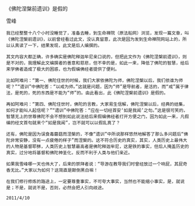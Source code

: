 《佛陀涅槃前遗训》是假的

雪峰


    我已经整整十八个小时没睡觉了，准备去睡，到生命禅院（原法船网）浏览，发现一篇文章，叫《佛陀涅槃前遗训》，以前曾经看过此文，没认真留意，此次是因为发到生命禅院网站上的，所以认真读了一下，结果发现，此文是后人编撰的。
    
    其文内容大都正确，许多确实是佛陀释迦牟尼亲口说的，但把此文作为《佛陀涅槃前遗训》，则是不对的，我理解此文编撰者的善意和慈悲，但不幸的是，如此一来，降低了佛陀的智慧，给后来学佛者造成了极大的困惑，也为假编佛经者提供了便利。

    比如阿难问：“第一、佛陀住世的时候，我们大家依佛陀为师，佛陀涅槃以后，我们依谁为师呢？”“遗训”中佛陀答：“以戒为师。”这就是问题，因为“师”是导航者，是活的，而“戒”属于律法，是死的，死的东西是不能为“师”的。由此看出，此《佛陀涅槃前遗训》是假的。

    再如阿难问：“第四、佛陀住世时，佛陀的言教，大家易生信解，佛陀涅槃以后，经典的结集，如何才能叫人起信呢？”“遗训”中佛陀答：“应在一切经首安‘如是我闻’之句。”这是很可笑的，智慧无上的世尊佛陀不会不想到如此说法给后来假编佛经者打开方便之门，因为如此一来，凡假编的经文首句就来个“如是我闻”，岂不就可以以假乱真了？

    还有，佛陀是因为误食毒蘑菇而涅槃的，不像“遗训”中所说那样悠然地解答了那么多问题后“佛陀非常安静，没有一点疲倦的样子”而涅槃的。这不符合历史的真实，其实，人类历史上最伟大的人物是基督耶稣，人类历史上智慧最高者是佛陀释迦牟尼，这是铁的事实，但后人掩盖历史的真实，过分地将基督和佛陀神圣化，反而不利于人类与他们亲近。

    如果我雪峰哪一天也伟大了，后来的崇拜者说：“导游在教导我们时曾经放过一个响屁，其屁奇香无比。”大家以为如何？这简直是颠倒黑白嘛！

    在我们修行修炼的路途上，一定要尊重事实，不可夸大事实，当然也不能缩小事实，是，就说是；不是，就说不是，否则，必然会把人引向歧途。

    2011/4/10



